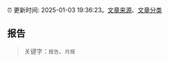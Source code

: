 :alarm_clock: 更新时间: 2025-01-03 19:36:23。[文章来源](/README.md)、[文章分类](/TAGS.md)

## 报告


> 关键字：`报告`、`月报`



